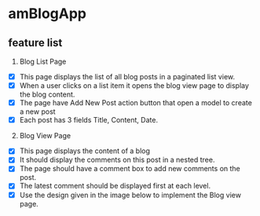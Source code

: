 # amBlogApp

## feature list

1. Blog List Page
- [x] This page displays the list of all blog posts in a paginated list view.
- [x] When a user clicks on a list item it opens the blog view page to display the blog
content.
- [x] The page have Add New Post action button that open a model to create a new
post
- [x] Each post has 3 fields Title, Content, Date.
2. Blog View Page
- [x] This page displays the content of a blog
- [x] It should display the comments on this post in a nested tree.
- [x] The page should have a comment box to add new comments on the post.
- [x] The latest comment should be displayed first at each level.
- [x] Use the design given in the image below to implement the Blog view page.
